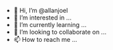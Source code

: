 - 👋 Hi, I’m @allanjoel
- 👀 I’m interested in ...
- 🌱 I’m currently learning ...
- 💞️ I’m looking to collaborate on ...
- 📫 How to reach me ...

<!---
allanjoel/allanjoel is a ✨ special ✨ repository because its `README.md` (this file) appears on your GitHub profile.
You can click the Preview link to take a look at your changes.
--->

